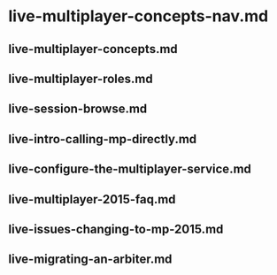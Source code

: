 # live-multiplayer-concepts-nav.md

## live-multiplayer-concepts.md

## live-multiplayer-roles.md

## live-session-browse.md

## live-intro-calling-mp-directly.md

## live-configure-the-multiplayer-service.md

## live-multiplayer-2015-faq.md

## live-issues-changing-to-mp-2015.md

## live-migrating-an-arbiter.md
